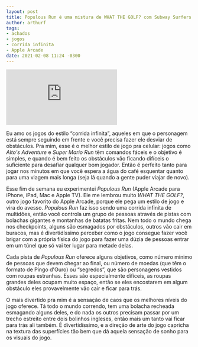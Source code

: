 ```yaml
---
layout: post
title: Populous Run é uma mistura de WHAT THE GOLF? com Subway Surfers
author: arthurf
tags:
- achados
- jogos
- corrida infinita
- Apple Arcade
date: 2021-02-08 11:24 -0300
---
```


<iframe class="full-width" src="https://www.youtube.com/embed/1FriW1wcdzk" frameborder="0" allow="accelerometer; autoplay; clipboard-write; encrypted-media; gyroscope; picture-in-picture" allowfullscreen></iframe>

Eu amo os jogos do estilo “corrida infinita”, aqueles em que o personagem está sempre seguindo em frente e você precisa fazer ele desviar de obstáculos. Pra mim, esse é o melhor estilo de jogo pra celular: jogos como *Alto's Adventure* e *Super Mario Run* têm comandos fáceis e o objetivo é simples, e quando é bem feito os obstáculos vão ficando difíceis o suficiente para desafiar qualquer bom jogador. Então é perfeito tanto para jogar nos minutos em que você espera a água do café esquentar quanto para uma viagem mais longa (seja lá quando a gente puder viajar de novo).

Esse fim de semana eu experimentei *Populous Run* (Apple Arcade para iPhone, iPad, Mac e Apple TV). Ele me lembrou muito *WHAT THE GOLF?*, outro jogo favorito do Apple Arcade, porque ele pega um estilo de jogo e vira do avesso. *Populous Run* faz isso sendo uma corrida infinita de multidões, então você controla um grupo de pessoas através de pistas com bolachas gigantes e montanhas de batatas fritas. Nem todo o mundo chega nos checkpoints, alguns são esmagados por obstáculos, outros vão cair em buracos, mas é divertidíssimo perceber como o jogo consegue fazer você brigar com a própria física do jogo para fazer uma dúzia de pessoas entrar em um túnel que só vai ter lugar para metade delas.

Cada pista de *Populous Run* oferece alguns objetivos, como número mínimo de pessoas que devem chegar ao final, ou número de moedas (que têm o formato de Pingo d'Ouro) ou “segredos”, que são personagens vestidos com roupas estranhas. Esses são especialmente difíceis, as roupas grandes deles ocupam muito espaço, então se eles encostarem em algum obstáculo eles provavelmente vão cair e ficar para trás.

O mais divertido pra mim é a sensação de caos que os melhores níveis do jogo oferece. Tá todo o mundo correndo, tem uma bolacha recheada esmagando alguns deles, e do nada os outros precisam passar por um trecho estreito entre dois bolinhos ingleses, então mais um tanto vai ficar para trás ali também. É divertidíssimo, e a direção de arte do jogo capricha na textura das superfícies tão bem que dá aquela sensação de sonho para os visuais do jogo.
